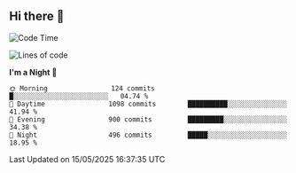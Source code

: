 ## Hi there 👋

<!--
**Wangmerlyn/Wangmerlyn** is a ✨ _special_ ✨ repository because its `README.md` (this file) appears on your GitHub profile.

Here are some ideas to get you started:

- 🔭 I’m currently working on ...
- 🌱 I’m currently learning ...
- 👯 I’m looking to collaborate on ...
- 🤔 I’m looking for help with ...
- 💬 Ask me about ...
- 📫 How to reach me: ...
- 😄 Pronouns: ...
- ⚡ Fun fact: ...
-->
<!--START_SECTION:waka-->
![Code Time](http://img.shields.io/badge/Code%20Time-290%20hrs-blue)

![Lines of code](https://img.shields.io/badge/From%20Hello%20World%20I%27ve%20Written-12.2%20million%20lines%20of%20code-blue)

**I'm a Night 🦉** 

```text
🌞 Morning                124 commits         █░░░░░░░░░░░░░░░░░░░░░░░░   04.74 % 
🌆 Daytime                1098 commits        ██████████░░░░░░░░░░░░░░░   41.94 % 
🌃 Evening                900 commits         █████████░░░░░░░░░░░░░░░░   34.38 % 
🌙 Night                  496 commits         █████░░░░░░░░░░░░░░░░░░░░   18.95 % 
```



 Last Updated on 15/05/2025 16:37:35 UTC
<!--END_SECTION:waka-->
